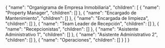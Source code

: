 {
  "name": "Organigrama de Empresa Inmobiliaria",
  "children": [
    {
      "name": "Property Manager",
      "children": []
    },
    {
      "name": "Encargado de Mantenimiento",
      "children": []
    },
    {
      "name": "Encargada de limpieza",
      "children": []
    },
    {
      "name": "Team Leader de Recepción",
      "children": []
    },
    {
      "name": "Recepcionistas",
      "children": []
    },
    {
      "name": "Asistente Administrativo 1",
      "children": []
    },
    {
      "name": "Asistente Administrativo 2",
      "children": []
    },
    {
      "name": "Operaciones",
      "children": []
    }
  ]
}
